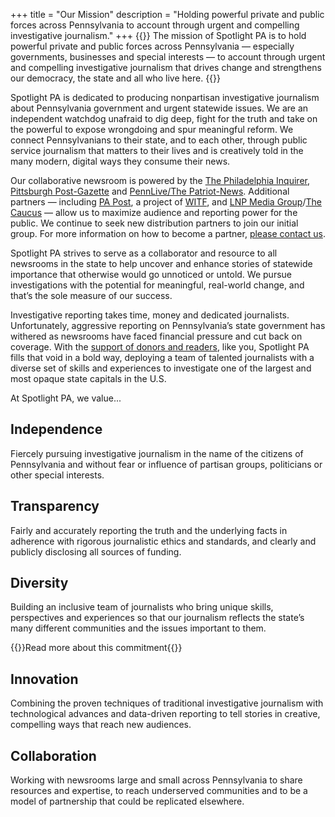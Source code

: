 +++
title = "Our Mission"
description = "Holding powerful private and public forces across Pennsylvania to account through urgent and compelling investigative journalism."
+++
{{<pullquote>}}
The mission of Spotlight PA is to hold powerful private and public forces across Pennsylvania — especially governments, businesses and special interests — to account through urgent and compelling investigative journalism that drives change and strengthens our democracy, the state and all who live here.
{{</pullquote>}}

Spotlight PA is dedicated to producing non­partisan investigative journalism about Pennsylvania government and urgent statewide issues. We are an independent watchdog unafraid to dig deep, fight for the truth and take on the powerful to expose wrongdoing and spur meaningful reform. We connect Pennsylvanians to their state, and to each other, through public service journalism that matters to their lives and is creatively told in the many modern, digital ways they consume their news.

Our collaborative newsroom is powered by the [The Philadelphia Inquirer](https://www.inquirer.com), [Pittsburgh Post­-Gazette](https://www.post-gazette.com) and [PennLive/The Patriot-News](http://www.pennlive.com). Additional partners — including [PA Post](www.papost.org), a project of [WITF](www.witf.org), and [LNP Media Group](https://lnpmediagroup.com)/[The Caucus](https://caucuspa.com/) — allow us to maximize audience and reporting power for the public. We continue to seek new distribution partners to join our initial group. For more information on how to become a partner, [please contact us](/contact/).

Spotlight PA strives to serve as a collaborator and resource to all newsrooms in the state to help uncover and enhance stories of statewide importance that otherwise would go unnoticed or untold. We pursue investigations with the potential for meaningful, real­-world change, and that’s the sole measure of our success.

Investigative reporting takes time, money and dedicated journalists. Unfortunately, aggressive reporting on Pennsylvania’s state government has withered as newsrooms have faced financial pressure and cut back on coverage. With the [support of donors and readers](http://www.spotlightpa.org/support/), like you, Spotlight PA fills that void in a bold way, deploying a team of talented journalists with a diverse set of skills and experiences to investigate one of the largest and most opaque state capitals in the U.S.

At Spotlight PA, we value...

## Independence

Fiercely pursuing investigative journalism in the name of the citizens of Pennsylvania and without fear or influence of partisan groups, politicians or other special interests.

## Transparency

Fairly and accurately reporting the truth and the underlying facts in adherence with rigorous journalistic ethics and standards, and clearly and publicly disclosing all sources of funding.

## Diversity

Building an inclusive team of journalists who bring unique skills, perspectives and experiences so that our journalism reflects the state’s many different communities and the issues important to them.

{{<right-link href="/about/diversity/">}}Read more about this commitment{{</right-link>}}

## Innovation

Combining the proven techniques of traditional investigative journalism with technological advances and data-­driven reporting to tell stories in creative, compelling ways that reach new audiences.

## Collaboration

Working with newsrooms large and small across Pennsylvania to share resources and expertise, to reach underserved communities and to be a model of partnership that could be replicated elsewhere.
